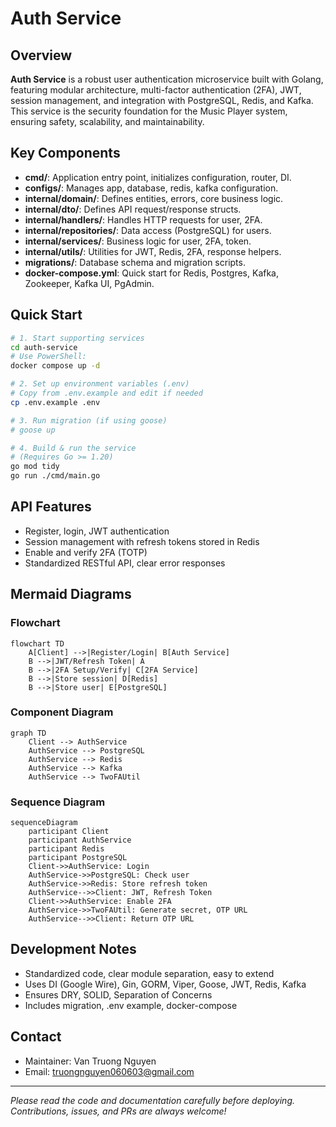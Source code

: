 # Auth Service

## Overview

**Auth Service** is a robust user authentication microservice built with Golang, featuring modular architecture, multi-factor authentication (2FA), JWT, session management, and integration with PostgreSQL, Redis, and Kafka. This service is the security foundation for the Music Player system, ensuring safety, scalability, and maintainability.

## Key Components

- **cmd/**: Application entry point, initializes configuration, router, DI.
- **configs/**: Manages app, database, redis, kafka configuration.
- **internal/domain/**: Defines entities, errors, core business logic.
- **internal/dto/**: Defines API request/response structs.
- **internal/handlers/**: Handles HTTP requests for user, 2FA.
- **internal/repositories/**: Data access (PostgreSQL) for users.
- **internal/services/**: Business logic for user, 2FA, token.
- **internal/utils/**: Utilities for JWT, Redis, 2FA, response helpers.
- **migrations/**: Database schema and migration scripts.
- **docker-compose.yml**: Quick start for Redis, Postgres, Kafka, Zookeeper, Kafka UI, PgAdmin.

## Quick Start

```bash
# 1. Start supporting services
cd auth-service
# Use PowerShell:
docker compose up -d

# 2. Set up environment variables (.env)
# Copy from .env.example and edit if needed
cp .env.example .env

# 3. Run migration (if using goose)
# goose up

# 4. Build & run the service
# (Requires Go >= 1.20)
go mod tidy
go run ./cmd/main.go
```

## API Features

- Register, login, JWT authentication
- Session management with refresh tokens stored in Redis
- Enable and verify 2FA (TOTP)
- Standardized RESTful API, clear error responses

## Mermaid Diagrams

### Flowchart

```mermaid
flowchart TD
    A[Client] -->|Register/Login| B[Auth Service]
    B -->|JWT/Refresh Token| A
    B -->|2FA Setup/Verify| C[2FA Service]
    B -->|Store session| D[Redis]
    B -->|Store user| E[PostgreSQL]
```

### Component Diagram

```mermaid
graph TD
    Client --> AuthService
    AuthService --> PostgreSQL
    AuthService --> Redis
    AuthService --> Kafka
    AuthService --> TwoFAUtil
```

### Sequence Diagram

```mermaid
sequenceDiagram
    participant Client
    participant AuthService
    participant Redis
    participant PostgreSQL
    Client->>AuthService: Login
    AuthService->>PostgreSQL: Check user
    AuthService->>Redis: Store refresh token
    AuthService-->>Client: JWT, Refresh Token
    Client->>AuthService: Enable 2FA
    AuthService->>TwoFAUtil: Generate secret, OTP URL
    AuthService-->>Client: Return OTP URL
```

## Development Notes

- Standardized code, clear module separation, easy to extend
- Uses DI (Google Wire), Gin, GORM, Viper, Goose, JWT, Redis, Kafka
- Ensures DRY, SOLID, Separation of Concerns
- Includes migration, .env example, docker-compose

## Contact

- Maintainer: Van Truong Nguyen
- Email: truongnguyen060603@gmail.com

---

_Please read the code and documentation carefully before deploying. Contributions, issues, and PRs are always welcome!_
